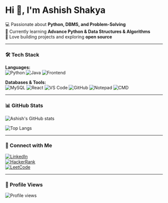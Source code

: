# Hi 👋, I'm Ashish Shakya

💻 Passionate about **Python, DBMS, and Problem-Solving**  
🌱 Currently learning **Advance Python & Data Structures & Algorithms**  
🚀 Love building projects and exploring **open source**

---

### 🛠️ Tech Stack

**Languages:**  
![Python](https://img.shields.io/badge/Python-Core-3776AB?style=for-the-badge&logo=python&logoColor=white) 
![Java](https://img.shields.io/badge/Java-Core-007396?style=for-the-badge&logo=java&logoColor=white) 
![Frontend](https://img.shields.io/badge/Frontend-HTML5%2FCSS3%2CJS-F7DF1E?style=for-the-badge&logo=html5&logoColor=white)

**Databases & Tools:**  
![MySQL](https://img.shields.io/badge/MySQL-4479A1?style=for-the-badge&logo=mysql&logoColor=white) 
![React](https://img.shields.io/badge/React-61DAFB?style=for-the-badge&logo=react&logoColor=black) 
![VS Code](https://img.shields.io/badge/VS%20Code-007ACC?style=for-the-badge&logo=visual-studio-code&logoColor=white) 
![GitHub](https://img.shields.io/badge/GitHub-100000?style=for-the-badge&logo=github&logoColor=white) 
![Notepad](https://img.shields.io/badge/Notepad-000000?style=for-the-badge&logo=windows&logoColor=white) 
![CMD](https://img.shields.io/badge/CMD-000000?style=for-the-badge&logo=windows&logoColor=white)

---

### 📊 GitHub Stats
![Ashish's GitHub stats](https://github-readme-stats.vercel.app/api?username=ashish-shakya16&show_icons=true&theme=radical)

![Top Langs](https://github-readme-stats.vercel.app/api/top-langs/?username=ashish-shakya16&layout=compact&theme=radical)

---

### 🔗 Connect with Me
[![LinkedIn](https://img.shields.io/badge/LinkedIn-0077B5?style=for-the-badge&logo=linkedin&logoColor=white)](https://www.linkedin.com/in/ashish-shakya2023/)  
[![HackerRank](https://img.shields.io/badge/HackerRank-2EC866?style=for-the-badge&logo=hackerrank&logoColor=white)](https://www.hackerrank.com/profile/2023251275_ashi1)  
[![LeetCode](https://img.shields.io/badge/LeetCode-F79F1F?style=for-the-badge&logo=leetcode&logoColor=white)](https://leetcode.com/u/ashishshakya16/)

---

### 👀 Profile Views
![Profile views](https://komarev.com/ghpvc/?username=ashish-shakya16&color=blueviolet)
